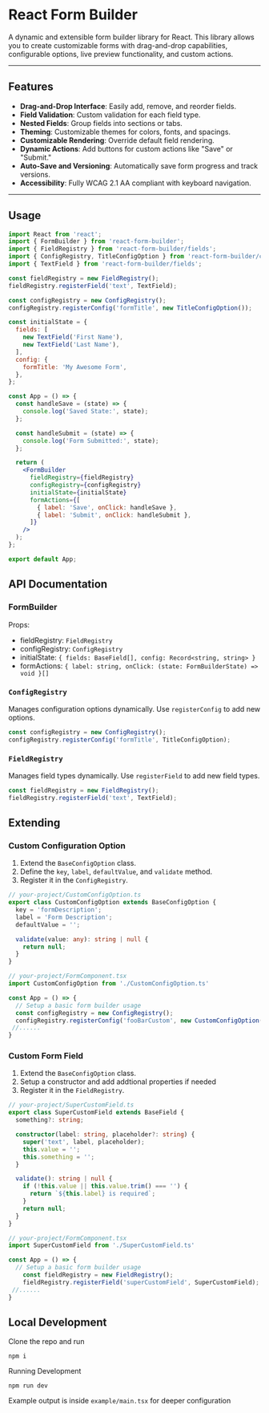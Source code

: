 # React Form Builder

A dynamic and extensible form builder library for React. This library allows you to create customizable forms with drag-and-drop capabilities, configurable options, live preview functionality, and custom actions.

---

## Features

- **Drag-and-Drop Interface**: Easily add, remove, and reorder fields.
- **Field Validation**: Custom validation for each field type.
- **Nested Fields**: Group fields into sections or tabs.
- **Theming**: Customizable themes for colors, fonts, and spacings.
- **Customizable Rendering**: Override default field rendering.
- **Dynamic Actions**: Add buttons for custom actions like "Save" or "Submit."
- **Auto-Save and Versioning**: Automatically save form progress and track versions.
- **Accessibility**: Fully WCAG 2.1 AA compliant with keyboard navigation.

---

## Usage

```jsx
import React from 'react';
import { FormBuilder } from 'react-form-builder';
import { FieldRegistry } from 'react-form-builder/fields';
import { ConfigRegistry, TitleConfigOption } from 'react-form-builder/config';
import { TextField } from 'react-form-builder/fields';

const fieldRegistry = new FieldRegistry();
fieldRegistry.registerField('text', TextField);

const configRegistry = new ConfigRegistry();
configRegistry.registerConfig('formTitle', new TitleConfigOption());

const initialState = {
  fields: [
    new TextField('First Name'),
    new TextField('Last Name'),
  ],
  config: {
    formTitle: 'My Awesome Form',
  },
};

const App = () => {
  const handleSave = (state) => {
    console.log('Saved State:', state);
  };

  const handleSubmit = (state) => {
    console.log('Form Submitted:', state);
  };

  return (
    <FormBuilder
      fieldRegistry={fieldRegistry}
      configRegistry={configRegistry}
      initialState={initialState}
      formActions={[
        { label: 'Save', onClick: handleSave },
        { label: 'Submit', onClick: handleSubmit },
      ]}
    />
  );
};

export default App;
```

## API Documentation

### FormBuilder

Props:
- fieldRegistry: `FieldRegistry`
- configRegistry: `ConfigRegistry`
- initialState: `{ fields: BaseField[], config: Record<string, string> }`
- formActions: `{ label: string, onClick: (state: FormBuilderState) => void }[]`

### `ConfigRegistry`

Manages configuration options dynamically. Use `registerConfig` to add new options.

```typescript
const configRegistry = new ConfigRegistry();
configRegistry.registerConfig('formTitle', TitleConfigOption);
```

### `FieldRegistry`

Manages field types dynamically. Use `registerField` to add new field types.

```typescript
const fieldRegistry = new FieldRegistry();
fieldRegistry.registerField('text', TextField);
```

## Extending

### Custom Configuration Option

1. Extend the `BaseConfigOption` class.
2. Define the `key`, `label`, `defaultValue`, and `validate` method.
3. Register it in the `ConfigRegistry`.

```typescript
// your-project/CustomConfigOption.ts
export class CustomConfigOption extends BaseConfigOption {
  key = 'formDescription';
  label = 'Form Description';
  defaultValue = '';

  validate(value: any): string | null {
    return null;
  }
}

// your-project/FormComponent.tsx
import CustomConfigOption from './CustomConfigOption.ts'

const App = () => {
  // Setup a basic form builder usage
  const configRegistry = new ConfigRegistry();
  configRegistry.registerConfig('fooBarCustom', new CustomConfigOption());
 //......
}

```

### Custom Form Field
1. Extend the `BaseConfigOption` class.
2. Setup a constructor and add addtional properties if needed
3. Register it in the `FieldRegistry`.

```typescript
// your-project/SuperCustomField.ts
export class SuperCustomField extends BaseField {
  something?: string;

  constructor(label: string, placeholder?: string) {
    super('text', label, placeholder);
    this.value = '';
    this.something = '';
  }

  validate(): string | null {
    if (!this.value || this.value.trim() === '') {
      return `${this.label} is required`;
    }
    return null;
  }
}

// your-project/FormComponent.tsx
import SuperCustomField from './SuperCustomField.ts'

const App = () => {
  // Setup a basic form builder usage
    const fieldRegistry = new FieldRegistry();
    fieldRegistry.registerField('superCustomField', SuperCustomField);
 //......
}

```

## Local Development 
Clone the repo and run
```
npm i
```

Running Development 
```
npm run dev
```

Example output is inside `example/main.tsx` for deeper configuration